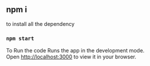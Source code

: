## npm i 
to install all the dependency 

### `npm start`
To Run the code
Runs the app in the development mode.\
Open [http://localhost:3000](http://localhost:3000) to view it in your browser.


